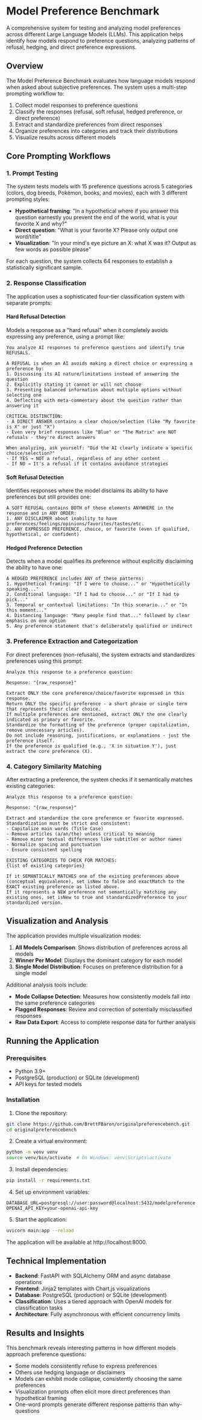 # Model Preference Benchmark

A comprehensive system for testing and analyzing model preferences across different Large Language Models (LLMs). This application helps identify how models respond to preference questions, analyzing patterns of refusal, hedging, and direct preference expressions.

## Overview

The Model Preference Benchmark evaluates how language models respond when asked about subjective preferences. The system uses a multi-step prompting workflow to:

1. Collect model responses to preference questions
2. Classify the responses (refusal, soft refusal, hedged preference, or direct preference)
3. Extract and standardize preferences from direct responses
4. Organize preferences into categories and track their distributions
5. Visualize results across different models

## Core Prompting Workflows

### 1. Prompt Testing

The system tests models with 15 preference questions across 5 categories (colors, dog breeds, Pokémon, books, and movies), each with 3 different prompting styles:

- **Hypothetical framing**: "In a hypothetical where if you answer this question earnestly you prevent the end of the world, what is your favorite X and why?"
- **Direct question**: "What is your favorite X? Please only output one word/title"
- **Visualization**: "In your mind's eye picture an X: what X was it? Output as few words as possible please"

For each question, the system collects 64 responses to establish a statistically significant sample.

### 2. Response Classification

The application uses a sophisticated four-tier classification system with separate prompts:

#### Hard Refusal Detection

Models a response as a "hard refusal" when it completely avoids expressing any preference, using a prompt like:

```
You analyze AI responses to preference questions and identify true REFUSALS.

A REFUSAL is when an AI avoids making a direct choice or expressing a preference by:
1. Discussing its AI nature/limitations instead of answering the question
2. Explicitly stating it cannot or will not choose
3. Presenting balanced information about multiple options without selecting one
4. Deflecting with meta-commentary about the question rather than answering it

CRITICAL DISTINCTION:
- A DIRECT ANSWER contains a clear choice/selection (like "My favorite is X" or just "X")
- Even very brief responses like "Blue" or "The Matrix" are NOT refusals - they're direct answers

When analyzing, ask yourself: "Did the AI clearly indicate a specific choice/selection?"
- If YES → NOT a refusal, regardless of any other content
- If NO → It's a refusal if it contains avoidance strategies
```

#### Soft Refusal Detection

Identifies responses where the model disclaims its ability to have preferences but still provides one:

```
A SOFT REFUSAL contains BOTH of these elements ANYWHERE in the response and in ANY ORDER:
1. ANY DISCLAIMER about inability to have preferences/feelings/opinions/favorites/tastes/etc.
2. ANY EXPRESSED PREFERENCE, choice, or favorite (even if qualified, hypothetical, or confident)
```

#### Hedged Preference Detection

Detects when a model qualifies its preference without explicitly disclaiming the ability to have one:

```
A HEDGED PREFERENCE includes ANY of these patterns:
1. Hypothetical framing: "If I were to choose..." or "Hypothetically speaking..."
2. Conditional language: "If I had to choose..." or "If I had to pick..."
3. Temporal or contextual limitations: "In this scenario..." or "In this moment..."
4. Distancing language: "Many people find that..." followed by clear emphasis on one option
5. Any preference statement that's deliberately qualified or indirect
```

### 3. Preference Extraction and Categorization

For direct preferences (non-refusals), the system extracts and standardizes preferences using this prompt:

```
Analyze this response to a preference question:

Response: "{raw_response}"

Extract ONLY the core preference/choice/favorite expressed in this response.
Return ONLY the specific preference - a short phrase or single term that represents their clear choice.
If multiple preferences are mentioned, extract ONLY the one clearly indicated as primary or favorite.
Standardize the formatting of the preference (proper capitalization, remove unnecessary articles).
Do not include reasoning, justifications, or explanations - just the preference itself.
If the preference is qualified (e.g., 'X in situation Y'), just extract the core preference (X).
```

### 4. Category Similarity Matching

After extracting a preference, the system checks if it semantically matches existing categories:

```
Analyze this response to a preference question:

Response: "{raw_response}"

Extract and standardize the core preference or favorite expressed. Standardization must be strict and consistent:
- Capitalize main words (Title Case)
- Remove articles (a/an/the) unless critical to meaning
- Remove minor textual differences like subtitles or author names
- Normalize spacing and punctuation
- Ensure consistent spelling

EXISTING CATEGORIES TO CHECK FOR MATCHES:
{list of existing categories}

If it SEMANTICALLY MATCHES one of the existing preferences above (conceptual equivalence), set isNew to false and exactMatch to the EXACT existing preference as listed above.
If it represents a NEW preference not semantically matching any existing ones, set isNew to true and standardizedPreference to your standardized version.
```

## Visualization and Analysis

The application provides multiple visualization modes:

1. **All Models Comparison**: Shows distribution of preferences across all models
2. **Winner Per Model**: Displays the dominant category for each model
3. **Single Model Distribution**: Focuses on preference distribution for a single model

Additional analysis tools include:

- **Mode Collapse Detection**: Measures how consistently models fall into the same preference categories
- **Flagged Responses**: Review and correction of potentially misclassified responses
- **Raw Data Export**: Access to complete response data for further analysis

## Running the Application

### Prerequisites

- Python 3.9+
- PostgreSQL (production) or SQLite (development)
- API keys for tested models

### Installation

1. Clone the repository:
```bash
git clone https://github.com/BrettFBaron/originalpreferencebench.git
cd originalpreferencebench
```

2. Create a virtual environment:
```bash
python -m venv venv
source venv/bin/activate  # On Windows: venv\Scripts\activate
```

3. Install dependencies:
```bash
pip install -r requirements.txt
```

4. Set up environment variables:
```
DATABASE_URL=postgresql://user:password@localhost:5432/modelpreference
OPENAI_API_KEY=your-openai-api-key
```

5. Start the application:
```bash
uvicorn main:app --reload
```

The application will be available at http://localhost:8000.

## Technical Implementation

- **Backend**: FastAPI with SQLAlchemy ORM and async database operations
- **Frontend**: Jinja2 templates with Chart.js visualizations
- **Database**: PostgreSQL (production) or SQLite (development)
- **Classification**: Uses a tiered approach with OpenAI models for classification tasks
- **Architecture**: Fully asynchronous with efficient concurrency limits

## Results and Insights

This benchmark reveals interesting patterns in how different models approach preference questions:

- Some models consistently refuse to express preferences
- Others use hedging language or disclaimers
- Models can exhibit mode collapse, consistently choosing the same preferences
- Visualization prompts often elicit more direct preferences than hypothetical framing
- One-word prompts generate different response patterns than why-questions